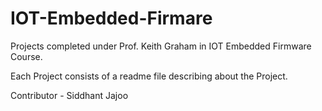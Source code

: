 # IOT-Embedded-Firmare

Projects completed under Prof. Keith Graham in IOT Embedded Firmware Course.

Each Project consists of a readme file describing about the Project.

Contributor - Siddhant Jajoo
